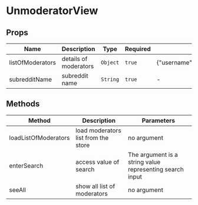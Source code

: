 # UnmoderatorView

## Props

<!-- @vuese:UnmoderatorView:props:start -->
|Name|Description|Type|Required|Default|
|---|---|---|---|---|
|listOfModerators|details of moderators|`Object`|`true`|{"username":"","nickname":"","dateOfModeration":"","permissions":""}|
|subredditName|subreddit name|`String`|`true`|-|

<!-- @vuese:UnmoderatorView:props:end -->


## Methods

<!-- @vuese:UnmoderatorView:methods:start -->
|Method|Description|Parameters|
|---|---|---|
|loadListOfModerators|load moderators list from the store|no argument|
|enterSearch|access value of search|The argument is a string value representing search input|
|seeAll|show all list of moderators|no argument|

<!-- @vuese:UnmoderatorView:methods:end -->



